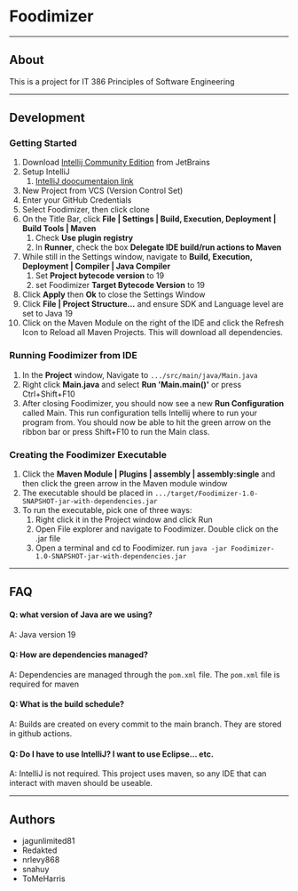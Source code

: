# Foodimizer

---
## About
This is a project for IT 386 Principles of Software Engineering

---


## Development
### Getting Started
1. Download [Intellij Community Edition](https://www.jetbrains.com/idea/download/#section=windows) from JetBrains 
2. Setup IntelliJ
   1. [IntelliJ doocumentaion link](https://www.jetbrains.com/help/idea/getting-started.html)
3. New Project from VCS (Version Control Set)
4. Enter your GitHub Credentials
5. Select Foodimizer, then click clone
6. On the Title Bar, click **File | Settings | Build, Execution, Deployment | Build Tools | Maven**
   1. Check **Use plugin registry**
   2. In **Runner**, check the box **Delegate IDE build/run actions to Maven**
7. While still in the Settings window, navigate to **Build, Execution, Deployment | Compiler | Java Compiler**
   1. Set **Project bytecode version** to 19
   2. set Foodimizer **Target Bytecode Version** to 19
8. Click **Apply** then **Ok** to close the Settings Window
9. Click **File | Project Structure...** and ensure SDK and Language level are set to Java 19
10. Click on the Maven Module on the right of the IDE and click the Refresh Icon to Reload all Maven Projects. This will download all dependencies.

### Running Foodimizer from IDE
1. In the **Project** window, Navigate to ```.../src/main/java/Main.java```
2. Right click **Main.java** and select **Run 'Main.main()'** or press Ctrl+Shift+F10
3. After closing Foodimizer, you should now see a new **Run Configuration** called Main. This run configuration tells Intellij where to run your program from. You should now be able to hit the green arrow on the ribbon bar or press Shift+F10 to run the Main class.

### Creating the Foodimizer Executable
1. Click the **Maven Module | Plugins | assembly | assembly:single** and then click the green arrow in the Maven module window
2. The executable should be placed in ```.../target/Foodimizer-1.0-SNAPSHOT-jar-with-dependencies.jar```
3. To run the executable, pick one of three ways:
   1. Right click it in the Project window and click Run
   2. Open File explorer and navigate to Foodimizer. Double click on the .jar file
   3. Open a terminal and cd to Foodimizer. run ```java -jar Foodimizer-1.0-SNAPSHOT-jar-with-dependencies.jar```

---

## FAQ
#### Q: what version of Java are we using?
A: Java version 19
#### Q: How are dependencies managed?
A: Dependencies are managed through the ```pom.xml``` file. The ```pom.xml``` file is required for maven
#### Q: What is the build schedule?
A: Builds are created on every commit to the main branch. They are stored in github actions.
#### Q: Do I have to use IntelliJ? I want to use Eclipse... etc.
A: IntelliJ is not required. This project uses maven, so any IDE that can interact with maven should be useable.

---

## Authors
- jagunlimited81
- Redakted
- nrlevy868
- snahuy
- ToMeHarris

